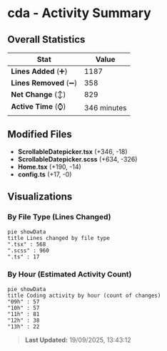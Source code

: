 # cda - Activity Summary 

## Overall Statistics

| Stat                   | Value                                                             |
| ---------------------- | ----------------------------------------------------------------- |
| **Lines Added** (➕)   | 1187                                          |
| **Lines Removed** (➖) | 358                                        |
| **Net Change** (↕)    | 829                |
| **Active Time** (⌚)   | 346 minutes |


## Modified Files
- **ScrollableDatepicker.tsx** (+346, -18)
- **ScrollableDatepicker.scss** (+634, -326)
- **Home.tsx** (+190, -14)
- **config.ts** (+17, -0)

## Visualizations

### By File Type (Lines Changed)

```mermaid
pie showData
title Lines changed by file type
".tsx" : 568
".scss" : 960
".ts" : 17
```

### By Hour (Estimated Activity Count)

```mermaid
pie showData
title Coding activity by hour (count of changes)
"09h" : 57
"10h" : 57
"11h" : 81
"12h" : 38
"13h" : 22
```


> **Last Updated:** 19/09/2025, 13:43:12